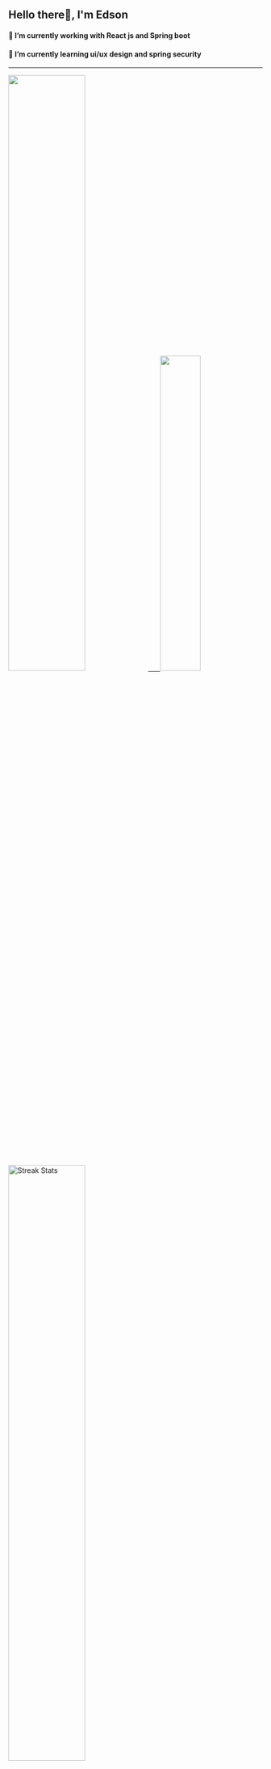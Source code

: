 
## Hello there👋, I'm Edson 

#### 🔭 I’m currently working with React js and Spring boot 
#### 🌱 I’m currently learning ui/ux design and spring security
---
    
  

 <p align="left">
  <a href="https://github.com/EdsonNhancale">
  <img width=55% src="https://github-readme-stats.vercel.app/api?username=EdsonNhancale&show_icons=true&theme=dracula&include_all_commits=true&count_private=true"/>&nbsp;&nbsp;&nbsp;&nbsp;&nbsp;
  <img  width=40% src="https://github-readme-stats.vercel.app/api/top-langs/?username=EdsonNhancale&layout=compact&langs_count=7&theme=dracula"/>
</p>

  <p align="left">
    <a href="https://github.com/EdsonNhancale"><img width=55% alt="Streak Stats" src="https://github-readme-streak-stats.herokuapp.com/?user=EdsonNhancale&theme=dracula"/></a>
   </p>

 
 <!--START_SECTION:waka-->

```text
From: 16 November 2022 - To: 15 January 2023

Total Time: 120 hrs 44 mins

JavaScript       88 hrs 4 mins   ██████████████████▒░░░░░░   72.95 %
Dart             14 hrs 6 mins   ███░░░░░░░░░░░░░░░░░░░░░░   11.69 %
Java             6 hrs 41 mins   █▒░░░░░░░░░░░░░░░░░░░░░░░   05.54 %
HTML             4 hrs 19 mins   █░░░░░░░░░░░░░░░░░░░░░░░░   03.58 %
PHP              2 hrs 36 mins   ▓░░░░░░░░░░░░░░░░░░░░░░░░   02.17 %
JSON             2 hrs 14 mins   ▒░░░░░░░░░░░░░░░░░░░░░░░░   01.86 %
```

<!--END_SECTION:waka-->

<div> 
  <a href="www.linkedin.com/in/edson-nhancale-7849781a6" target="_blank"><img src="https://img.shields.io/badge/-LinkedIn-%230077B5?style=for-the-badge&logo=linkedin&logoColor=white" target="_blank"></a> 

</div>

